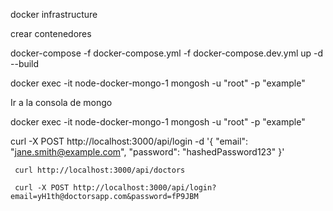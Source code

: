 docker infrastructure 

crear contenedores

 docker-compose -f docker-compose.yml -f docker-compose.dev.yml up -d --build 

 docker exec -it node-docker-mongo-1 mongosh -u "root" -p "example" 

 Ir a la consola de mongo

docker exec -it node-docker-mongo-1 mongosh -u "root" -p "example"  

curl -X POST http://localhost:3000/api/login 
     -d '{
       "email": "jane.smith@example.com",
       "password": "hashedPassword123"
     }'
     

     curl http://localhost:3000/api/doctors   

     curl -X POST http://localhost:3000/api/login?email=yH1th@doctorsapp.com&password=fP9JBM


